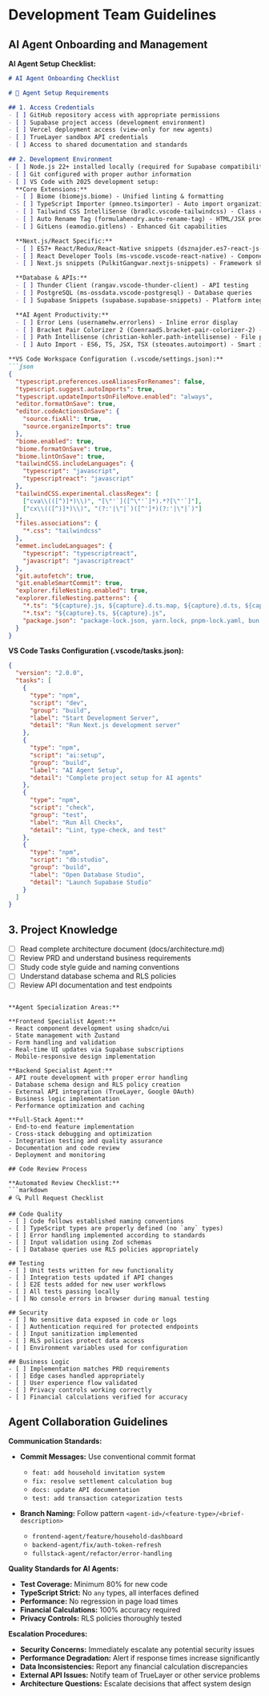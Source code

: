 # Development Team Guidelines

## AI Agent Onboarding and Management

**AI Agent Setup Checklist:**
```markdown
# AI Agent Onboarding Checklist

# 🤖 Agent Setup Requirements

## 1. Access Credentials
- [ ] GitHub repository access with appropriate permissions
- [ ] Supabase project access (development environment)
- [ ] Vercel deployment access (view-only for new agents)
- [ ] TrueLayer sandbox API credentials
- [ ] Access to shared documentation and standards

## 2. Development Environment
- [ ] Node.js 22+ installed locally (required for Supabase compatibility)
- [ ] Git configured with proper author information
- [ ] VS Code with 2025 development setup:
  **Core Extensions:**
  - [ ] Biome (biomejs.biome) - Unified linting & formatting
  - [ ] TypeScript Importer (pmneo.tsimporter) - Auto import organization
  - [ ] Tailwind CSS IntelliSense (bradlc.vscode-tailwindcss) - Class completion
  - [ ] Auto Rename Tag (formulahendry.auto-rename-tag) - HTML/JSX productivity
  - [ ] GitLens (eamodio.gitlens) - Enhanced Git capabilities

  **Next.js/React Specific:**
  - [ ] ES7+ React/Redux/React-Native snippets (dsznajder.es7-react-js-snippets)
  - [ ] React Developer Tools (ms-vscode.vscode-react-native) - Component debugging
  - [ ] Next.js snippets (PulkitGangwar.nextjs-snippets) - Framework shortcuts

  **Database & APIs:**
  - [ ] Thunder Client (rangav.vscode-thunder-client) - API testing
  - [ ] PostgreSQL (ms-ossdata.vscode-postgresql) - Database queries
  - [ ] Supabase Snippets (supabase.supabase-snippets) - Platform integration

  **AI Agent Productivity:**
  - [ ] Error Lens (usernamehw.errorlens) - Inline error display
  - [ ] Bracket Pair Colorizer 2 (CoenraadS.bracket-pair-colorizer-2) - Code navigation
  - [ ] Path Intellisense (christian-kohler.path-intellisense) - File path completion
  - [ ] Auto Import - ES6, TS, JSX, TSX (steoates.autoimport) - Smart imports

**VS Code Workspace Configuration (.vscode/settings.json):**
```json
{
  "typescript.preferences.useAliasesForRenames": false,
  "typescript.suggest.autoImports": true,
  "typescript.updateImportsOnFileMove.enabled": "always",
  "editor.formatOnSave": true,
  "editor.codeActionsOnSave": {
    "source.fixAll": true,
    "source.organizeImports": true
  },
  "biome.enabled": true,
  "biome.formatOnSave": true,
  "biome.lintOnSave": true,
  "tailwindCSS.includeLanguages": {
    "typescript": "javascript",
    "typescriptreact": "javascript"
  },
  "tailwindCSS.experimental.classRegex": [
    ["cva\\(([^)]*)\\)", "[\"'`]([^\"'`]*).*?[\"'`]"],
    ["cx\\(([^)]*)\\)", "(?:'|\"|`)([^']*)(?:'|\"|`)"]
  ],
  "files.associations": {
    "*.css": "tailwindcss"
  },
  "emmet.includeLanguages": {
    "typescript": "typescriptreact",
    "javascript": "javascriptreact"
  },
  "git.autofetch": true,
  "git.enableSmartCommit": true,
  "explorer.fileNesting.enabled": true,
  "explorer.fileNesting.patterns": {
    "*.ts": "${capture}.js, ${capture}.d.ts.map, ${capture}.d.ts, ${capture}.js.map",
    "*.tsx": "${capture}.ts, ${capture}.js",
    "package.json": "package-lock.json, yarn.lock, pnpm-lock.yaml, bun.lockb"
  }
}
```

**VS Code Tasks Configuration (.vscode/tasks.json):**
```json
{
  "version": "2.0.0",
  "tasks": [
    {
      "type": "npm",
      "script": "dev",
      "group": "build",
      "label": "Start Development Server",
      "detail": "Run Next.js development server"
    },
    {
      "type": "npm",
      "script": "ai:setup",
      "group": "build",
      "label": "AI Agent Setup",
      "detail": "Complete project setup for AI agents"
    },
    {
      "type": "npm",
      "script": "check",
      "group": "test",
      "label": "Run All Checks",
      "detail": "Lint, type-check, and test"
    },
    {
      "type": "npm",
      "script": "db:studio",
      "group": "build",
      "label": "Open Database Studio",
      "detail": "Launch Supabase Studio"
    }
  ]
}
```

## 3. Project Knowledge
- [ ] Read complete architecture document (docs/architecture.md)
- [ ] Review PRD and understand business requirements
- [ ] Study code style guide and naming conventions
- [ ] Understand database schema and RLS policies
- [ ] Review API documentation and test endpoints
```

**Agent Specialization Areas:**

**Frontend Specialist Agent:**
- React component development using shadcn/ui
- State management with Zustand
- Form handling and validation
- Real-time UI updates via Supabase subscriptions
- Mobile-responsive design implementation

**Backend Specialist Agent:**
- API route development with proper error handling
- Database schema design and RLS policy creation
- External API integration (TrueLayer, Google OAuth)
- Business logic implementation
- Performance optimization and caching

**Full-Stack Agent:**
- End-to-end feature implementation
- Cross-stack debugging and optimization
- Integration testing and quality assurance
- Documentation and code review
- Deployment and monitoring

## Code Review Process

**Automated Review Checklist:**
```markdown
# 🔍 Pull Request Checklist

## Code Quality
- [ ] Code follows established naming conventions
- [ ] TypeScript types are properly defined (no `any` types)
- [ ] Error handling implemented according to standards
- [ ] Input validation using Zod schemas
- [ ] Database queries use RLS policies appropriately

## Testing
- [ ] Unit tests written for new functionality
- [ ] Integration tests updated if API changes
- [ ] E2E tests added for new user workflows
- [ ] All tests passing locally
- [ ] No console errors in browser during manual testing

## Security
- [ ] No sensitive data exposed in code or logs
- [ ] Authentication required for protected endpoints
- [ ] Input sanitization implemented
- [ ] RLS policies protect data access
- [ ] Environment variables used for configuration

## Business Logic
- [ ] Implementation matches PRD requirements
- [ ] Edge cases handled appropriately
- [ ] User experience flow validated
- [ ] Privacy controls working correctly
- [ ] Financial calculations verified for accuracy
```

## Agent Collaboration Guidelines

**Communication Standards:**
- **Commit Messages:** Use conventional commit format
  - `feat: add household invitation system`
  - `fix: resolve settlement calculation bug`
  - `docs: update API documentation`
  - `test: add transaction categorization tests`

- **Branch Naming:** Follow pattern `<agent-id>/<feature-type>/<brief-description>`
  - `frontend-agent/feature/household-dashboard`
  - `backend-agent/fix/auth-token-refresh`
  - `fullstack-agent/refactor/error-handling`

**Quality Standards for AI Agents:**
- **Test Coverage:** Minimum 80% for new code
- **TypeScript Strict:** No `any` types, all interfaces defined
- **Performance:** No regression in page load times
- **Financial Calculations:** 100% accuracy required
- **Privacy Controls:** RLS policies thoroughly tested

**Escalation Procedures:**
- **Security Concerns:** Immediately escalate any potential security issues
- **Performance Degradation:** Alert if response times increase significantly
- **Data Inconsistencies:** Report any financial calculation discrepancies
- **External API Issues:** Notify team of TrueLayer or other service problems
- **Architecture Questions:** Escalate decisions that affect system design
